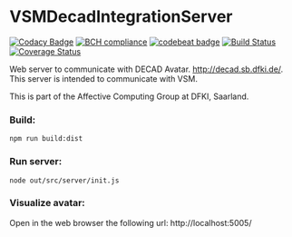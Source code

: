 # VSMDecadIntegrationServer

[![Codacy Badge](https://api.codacy.com/project/badge/Grade/12d395482bfa4a75a81db74a552a373a)](https://www.codacy.com/app/acepero13/VSMDecadIntegrationServer?utm_source=github.com&amp;utm_medium=referral&amp;utm_content=acepero13/VSMDecadIntegrationServer&amp;utm_campaign=Badge_Grade)
[![BCH compliance](https://bettercodehub.com/edge/badge/acepero13/VSMDecadIntegrationServer?branch=master)](https://bettercodehub.com/)
[![codebeat badge](https://codebeat.co/badges/f387ad50-6d24-41d8-bb45-ec39de1b7958)](https://codebeat.co/projects/github-com-acepero13-vsmdecadintegrationserver-master)
[![Build Status](https://travis-ci.org/acepero13/VSMDecadIntegrationServer.svg?branch=master)](https://travis-ci.org/acepero13/VSMDecadIntegrationServer)
[![Coverage Status](https://coveralls.io/repos/github/acepero13/VSMDecadIntegrationServer/badge.svg?branch=master)](https://coveralls.io/github/acepero13/VSMDecadIntegrationServer?branch=master)

Web server to communicate with DECAD Avatar. http://decad.sb.dfki.de/. This server is intended to communicate with VSM.

This is part of the Affective Computing Group at DFKI, Saarland. 

### Build:
`npm run build:dist`

### Run server:
`node out/src/server/init.js`

### Visualize avatar:
Open in the web browser the following url:
http://localhost:5005/


